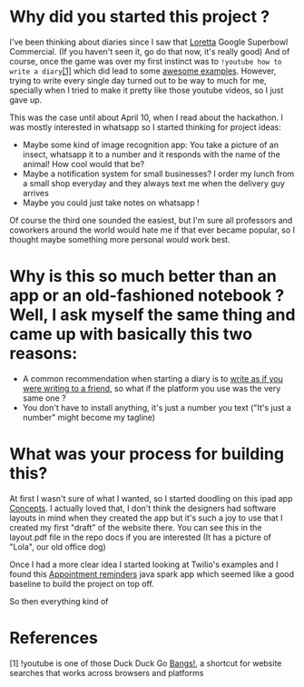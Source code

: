 

# Why did you started this project ?

I've been thinking about diaries since I saw that [Loretta](https://youtu.be/6xSxXiHwMrg) Google Superbowl Commercial. (If you haven't seen it, go do that now, it's really good)
And of course, once the game was over my first instinct was to `!youtube how to write a diary`[[1]](#1) which did lead to some [awesome examples](https://youtu.be/fPkPesz-t_Q).
However, trying to write every single day turned out to be way to much for me, specially when I tried to make it pretty like those youtube videos, so I just gave up.

This was the case until about April 10, when I read about the hackathon. I was mostly interested in whatsapp so I started thinking for project ideas:
* Maybe some kind of image recognition app: You take a picture of an insect, whatsapp it to a number and it responds with the name of the animal! How cool would that be?
* Maybe a notification system for small businesses? I order my lunch from a small shop everyday and they always text me when the delivery guy arrives
* Maybe you could just take notes on whatsapp !

Of course the third one sounded the easiest, but I'm sure all professors and coworkers around the world would hate me if that ever became popular, so I thought maybe something more personal would work best.

# Why is this so much better than an app or an old-fashioned notebook ? Well, I ask myself the same thing and came up with basically this two reasons:
* A common recommendation when starting a diary is to [write as if you were writing to a friend](https://www.skillsyouneed.com/ps/diary-journal.html), so what if the platform you use was the very same one ?
* You don't have to install anything, it's just a number you text ("It's just a number" might become my tagline)

# What was your process for building this?

At first I wasn't sure of what I wanted, so I started doodling on this ipad app [Concepts](https://concepts.app/en/).
I actually loved that, I don't think the designers had software layouts in mind when they created the app but it's such a joy to use that I created my first "draft" of the website there.
You can see this in the layout.pdf file in the repo docs if you are interested (It has a picture of "Lola", our old office dog)

Once I had a more clear idea I started looking at Twilio's examples and I found this [Appointment reminders](https://www.twilio.com/docs/sms/tutorials/appointment-reminders-java-spark) java spark app which seemed like a good baseline to build the project on top off.

So then everything kind of



# References

<a id="1">[1]</a> !youtube is one of those Duck Duck Go [Bangs!](https://duckduckgo.com/bang), a shortcut for website searches that works across browsers and platforms
